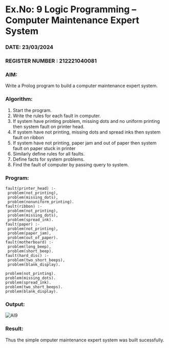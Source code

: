 # Ex.No: 9  Logic Programming –  Computer Maintenance Expert System
### DATE: 23/03/2024                                                                            
### REGISTER NUMBER : 212221040081 
### AIM: 
Write a Prolog program to build a computer maintenance expert system.
###  Algorithm:
1. Start the program.
2. Write the rules for each fault in computer.
3. If system have printing problem, missing dots and no uniform printing then system fault on printer head.
4. If system have not printing, missing dots and spread inks then system fault on ribbon
5. If system have not printing, paper jam and out of paper then system fault on paper stuck in printer
6. Similarly define rules for all faults.
7. Define facts for system problems.
8. Find the fault of computer by passing query to system.
     
### Program:
```
fault(printer_head) :-
 problem(not_printing),
 problem(missing_dots),
 problem(nonuniform_printing).
fault(ribbon) :-
 problem(not_printing),
 problem(missing_dots),
 problem(spread_ink).
fault(paper) :-
 problem(not_printing),
 problem(paper_jam),
 problem(out_of_paper).
fault(motherboard) :-
 problem(long_beep),
 problem(short_beep).
fault(hard_disc) :-
 problem(two_short_beeps),
 problem(blank_display).

problem(not_printing).
problem(missing_dots).
problem(spread_ink).
problem(two_short_beeps).
problem(blank_display).

```


### Output:
![AI9](https://github.com/keerthanaa10/AI_Lab_2023-24/assets/132996371/ee569091-d0a1-446c-8086-12e1b4e0ad19)


### Result:
Thus the simple omputer maintenance expert system was built sucessfully.
